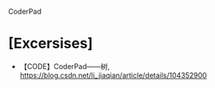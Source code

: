 CoderPad


# [Excersises]
+ 【CODE】CoderPad——树, https://blog.csdn.net/li_jiaqian/article/details/104352900

